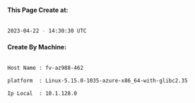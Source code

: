
   
#### This Page Create at:

```bash

2023-04-22 - 14:30:30 UTC

```

#### Create By Machine:

```bash

Host Name : fv-az988-462

platform  : Linux-5.15.0-1035-azure-x86_64-with-glibc2.35

Ip Local  : 10.1.128.0

```


